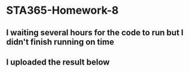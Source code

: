 # STA365-Homework-8

## I waiting several hours for the code to run but I didn't finish running on time

## I uploaded the result below
